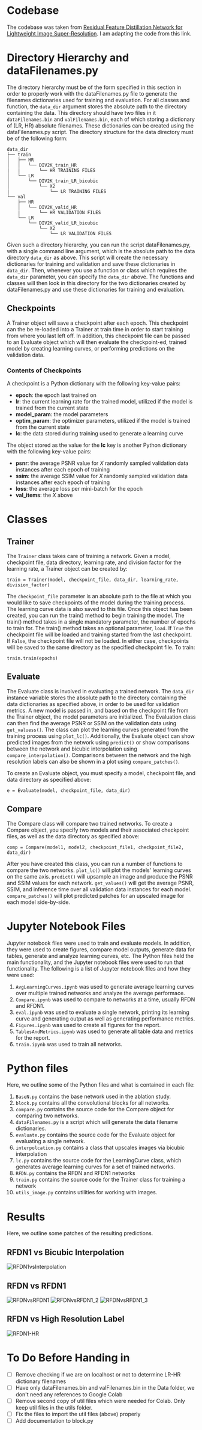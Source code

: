 # Codebase
The codebase was taken from [Residual Feature Distillation Network for Lightweight Image Super-Resolution](https://github.com/njulj/RFDN).
I am adapting the code from this link.

# Directory Hierarchy and dataFilenames.py
The directory hierarchy must be of the form specified in this section in order
to properly work with the dataFilenames.py file to generate the filenames
dictionaries used for training and evaluation. For all classes and function,
the `data_dir` argument stores the absolute path to the directory
containing the data. This directory should have two files
in it `dataFilenames.bin` and `valFilenames.bin`, each of which storing
a dictionary of (LR, HR) absolute filenames. These dictionaries can
be created using the dataFilenames.py script. The directory
structure for the data directory must be of the following form:

```
data_dir
├── train
│   ├── HR
│   │   └── DIV2K_train_HR
|   |       └── HR TRAINING FILES
│   └── LR
│       └── DIV2K_train_LR_bicubic
│           └── X2
|               └── LR TRAINING FILES
└── val
    ├── HR
    │   └── DIV2K_valid_HR
    |       └── HR VALIDATION FILES
    └── LR
        └── DIV2K_valid_LR_bicubic
            └── X2
                └── LR VALIDATION FILES
```

Given such a directory hierarchy, you can run the script dataFilenames.py, with
a single command line argument, which is the absolute path to the data
directory `data_dir` as above. This script will create the necessary dictionaries
for training and validation and save these dictionaries in `data_dir`. Then,
whenever you use a function or class which requires the `data_dir` parameter,
you can specify the `data_dir` above. The functions and classes will then
look in this directory for the two dictionaries created by dataFilenames.py
and use these dictionaries for training and evaluation.

## Checkpoints
A Trainer object will save a checkpoint after each epoch. This checkpoint can
the be re-loaded into a Trainer at train time in order to start training from
where you last left off. In addition, this checkpoint file can be passed to an
Evaluate object which will then evaluate the checkpoint-ed, trained model
by creating learning curves, or performing predictions on the validation data.

### Contents of Checkpoints
A checkpoint is a Python dictionary with the following key-value pairs:
* **epoch**: the epoch last trained on
* **lr**: the current learning rate for the trained model, utilized if the
        model is trained from the current state
* **model_param**: the model parameters
* **optim_param**: the optimizer parameters, utilized if the model is trained
                    from the current state
* **lc**: the data stored during training used to generate a learning curve

The object stored as the value for the **lc** key is another Python dictionary
with the following key-value pairs:
* **psnr**: the average PSNR value for _X_ randomly sampled validation data
            instances after each epoch of training
* **ssim**: the average SSIM value for _X_ randomly sampled validation data
            instances after each epoch of training
* **loss**: the average loss per mini-batch for the epoch
* **val_items**: the _X_ above

# Classes
## Trainer
The `Trainer` class takes care of training a network.
Given a model, checkpoint file, data directory, learning rate, and
division factor for the learning rate, a Trainer object can be created by:
```
train = Trainer(model, checkpoint_file, data_dir, learning_rate, division_factor)
```
The `checkpoint_file` parameter is an absolute path to the file at which you
would like to save checkpoints of the model during the training process. The
learning curve data is also saved to this file.
Once this object has been created, you can run the train() method to begin
training the model. The train() method takes in a single mandatory parameter,
the number of epochs to train for. The train() method takes an optional parameter,
`load`. If `True` the checkpoint file will be loaded and training started from
the last checkpoint. If `False`, the checkpoint file will not be loaded. In
either case, checkpoints will be saved to the same directory as the specified
checkpoint file. To train:
```
train.train(epochs)
```

## Evaluate
The Evaluate class is involved in evaluating a trained network. The
`data_dir` instance variable stores the absolute path to the directory containing
the data dictionaries as specified above, in order to be used for
validation metrics. A new model is passed in, and based
on the checkpoint file from the Trainer object, the model parameters
are initialized. The Evaluation class can then find the average PSNR or SSIM on
the validation data using `get_valuess()`. The class can plot the
learning curves generated from the training process using `plot_lc()`.
Additionally, the Evaluate object can show predicted images
from the network using `predict()` or show comparisons between the network
and bicubic interpolation using `compare_interpolation()`.
Comparisons between the network and the high resolution labels can also be
shown in a plot using `compare_patches()`.

To create an Evaluate object, you must specify a model, checkpoint file, and
data directory as specified above:
```
e = Evaluate(model, checkpoint_file, data_dir)
```

## Compare
The Compare class will compare two trained networks. To create a Compare object,
you specify two models and their associated checkpoint files, as well as the
data directory as specified above:
```
comp = Compare(model1, model2, checkpoint_file1, checkpoint_file2, data_dir)
```
After you have created this class, you can run a number of functions to
compare the two networks. `plot_lc()` will plot the models' learning curves
on the same axis. `predict()` will upsample an image and produce the PSNR and
SSIM values for each network. `get_values()` will get the average PSNR, SSIM,
and inference time over all validation data instances for each model.
`compare_patches()` will plot predicted patches for an upscaled image
for each model side-by-side.

# Jupyter Notebook Files
Jupyter notebook files were used to train and evaluate models. In addition, they
were used to create figures, compare model outputs, generate data for tables,
generate and analyze learning curves, etc. The Python files held the main
functionality, and the Jupyter notebook files were used to run that functionality.
The following is a list of Jupyter notebook files and how they were used:
1. `AvgLearningCurves.ipynb` was used to generate average learning curves over
multiple trained networks and analyze the average performace.
2. `Compare.ipynb` was used to compare to networks at a time, usually RFDN and RFDN1.
3. `eval.ipynb` was used to evaluate a single network, printing its learning curve
and generating output as well as generating performance metrics.
4. `Figures.ipynb` was used to create all figures for the report.
5. `TablesAndMetrics.ipynb` was used to generate all table data and metrics for
the report.
6. `train.ipynb` was used to train all networks.

# Python files
Here, we outline some of the Python files and what is contained in each file:
1. `BaseN.py` contains the base network used in the ablation study.
2. `block.py` contains all the convolutional blocks for all networks.
3. `compare.py` contains the source code for the Compare object for comparing
two networks.
4. `dataFilenames.py` is a script which will generate the data filename
dictionaries.
5. `evaluate.py` contains the source code for the Evaluate object for evaluating
a single network.
6. `interpolcation.py` contains a class that upscales images via bicubic
interpolation
7. `lc.py` contains the source code for the LearningCurve class, which generates
average learning curves for a set of trained networks.
8. `RFDN.py` contains the RFDN and RFDN1 networks
9. `train.py` contains the source code for the Trainer class for training a
network
10. `utils_image.py` contains utilities for working with images.

# Results
Here, we outline some patches of the resulting predictions.

## RFDN1 vs Bicubic Interpolation
![RFDN1vsInterpolation](./images/84-RFDN1-Interp.png)

## RFDN vs RFDN1
![RFDNvsRFDN1](./images/84-RFDN-RFDN1.png)
![RFDNvsRFDN1_2](./images/84-RFDN-RFDN1_button.png)
![RFDNvsRFDN1_3](./images/56-RFDN-RFDN1.png)

## RFDN vs High Resolution Label
![RFDN1-HR](./images/84-RFDN1-HR.png)

# To Do Before Handing in
- [ ] Remove checking if we are on localhost or not to determine LR-HR dictionary filenames
- [ ] Have only dataFilenames.bin and valFilenames.bin in the Data folder, we don't
need any references to Google Colab
- [ ] Remove second copy of util files which were needed for Colab. Only keep util
files in the utils folder.
- [ ] Fix the files to import the util files (above) properly
- [ ] Add documentation to block.py